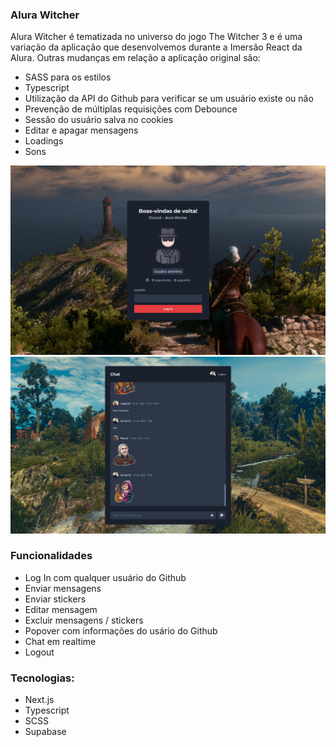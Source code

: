 ### Alura Witcher

Alura Witcher é tematizada no universo do jogo The Witcher 3 e é uma variação da aplicação que desenvolvemos durante a Imersão React da Alura.
Outras mudanças em relação a aplicação original são:
- SASS para os estilos
- Typescript
- Utilização da API do Github para verificar se um usuário existe ou não
- Prevenção de múltiplas requisições com Debounce
- Sessão do usuário salva no cookies
- Editar e apagar mensagens
- Loadings
- Sons

![](./public/design/login-preview.png)
![](./public/design/chat-preview.png)

### Funcionalidades

- Log In com qualquer usuário do Github
- Enviar mensagens
- Enviar stickers
- Editar mensagem
- Excluir mensagens / stickers
- Popover com informações do usário do Github
- Chat em realtime
- Logout

### Tecnologias:

- Next.js
- Typescript
- SCSS
- Supabase
